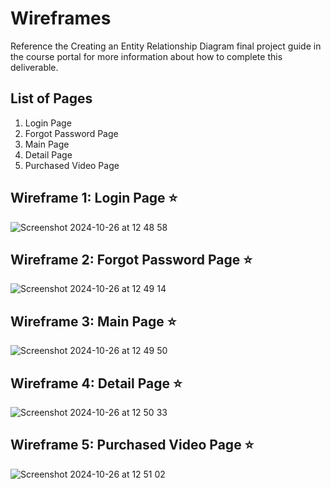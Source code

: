 # Wireframes

Reference the Creating an Entity Relationship Diagram final project guide in the course portal for more information about how to complete this deliverable.

## List of Pages

1. Login Page
2. Forgot Password Page
3. Main Page
4. Detail Page
5. Purchased Video Page

## Wireframe 1: Login Page ⭐

![Screenshot 2024-10-26 at 12 48 58](https://github.com/user-attachments/assets/a2ed8172-43e8-47ed-9928-18df763ed763)

## Wireframe 2: Forgot Password Page ⭐

![Screenshot 2024-10-26 at 12 49 14](https://github.com/user-attachments/assets/4fc6d129-615f-4afe-84e0-5250af5d7e4a)

## Wireframe 3: Main Page ⭐

![Screenshot 2024-10-26 at 12 49 50](https://github.com/user-attachments/assets/e16a3dce-ebc7-4a45-a162-36dbceba20b0)

## Wireframe 4: Detail Page ⭐

![Screenshot 2024-10-26 at 12 50 33](https://github.com/user-attachments/assets/7d77daaa-f554-433b-808a-8e4555c36b07)

## Wireframe 5: Purchased Video Page ⭐

![Screenshot 2024-10-26 at 12 51 02](https://github.com/user-attachments/assets/2fc4a8a9-2e6a-4b93-9fc4-6c0b13ffaeed)
